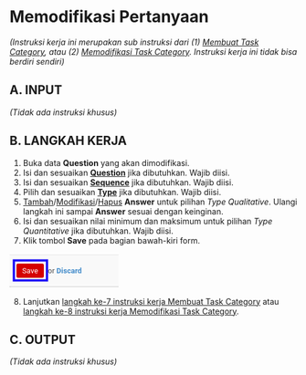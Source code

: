# Memodifikasi Pertanyaan

*(Instruksi kerja ini merupakan sub instruksi dari (1) [Membuat Task Category](./membuat.md), atau (2) [Memodifikasi Task Category](./memodifikasi.md). Instruksi kerja ini tidak bisa berdiri sendiri)*

## A. INPUT

*(Tidak ada instruksi khusus)*

## B. LANGKAH KERJA

1. Buka data **Question** yang akan dimodifikasi.
2. Isi dan sesuaikan **[Question](./penjelasan.md#field-qc-name)** jika dibutuhkan. Wajib diisi.
3. Isi dan sesuaikan **[Sequence](./penjelasan.md#field-qc-sequence)** jika dibutuhkan. Wajib diisi.
4. Pilih dan sesuaikan **[Type](./penjelasan.md#field-qc-type)** jika dibutuhkan. Wajib diisi.
5. <a name="l5">[Tambah](./menambah-jawaban.md)/[Modifikasi](./memodifikasi-jawaban.md)/[Hapus](./menghapus-jawaban.md) **Answer**</a> untuk pilihan *Type* *Qualitative*. Ulangi langkah ini sampai **Answer** sesuai dengan keinginan.
6. Isi dan sesuaikan nilai minimum dan maksimum untuk pilihan *Type* *Quantitative* jika dibutuhkan. Wajib diisi.
7. Klik tombol **Save** pada bagian bawah-kiri form.

![](../../img/task-category/tombol-save-modifikasi-question.png)

8. Lanjutkan [langkah ke-7 instruksi kerja Membuat Task Category](./membuat.md#l7) atau [langkah ke-8 instruksi kerja Memodifikasi Task Category](./memodifikasi.md#l8).

## C. OUTPUT

*(Tidak ada instruksi khusus)*

